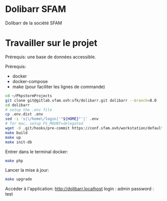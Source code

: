 Dolibarr SFAM
============

Dolibarr de la société SFAM

Travailler sur le projet
========================

Prérequis: une base de données accessible.

Prérequis:
- docker
- docker-compose
- make (pour faciliter les lignes de commande)

```sh
cd ~/PhpstormProjects
git clone git@gitlab.sfam.ovh:sfk/dolibarr.git dolibarr --branch=8.0
cd dolibarr
# setup the .env file
cp .env.dist .env
sed -i 's|\/home\/login|'"${HOME}"'|' .env
# for mac, setup FS_MOUNT=delegated
wget -O .git/hooks/pre-commit https://conf.sfam.ovh/workstation/default/home/user/git/hooks/pre-commit && chmod +x .git/hooks/pre-commit
make build
make up
make init-db
```

Entrer dans le terminal docker:
```sh
make php
```

Lancer la mise à jour:
```sh
make upgrade
```

Accéder à l'application:
http://dolibarr.localhost
login : admin
password : test
